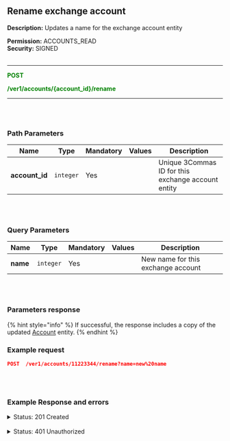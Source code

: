## Rename exchange account<br>

**Description:** Updates a name for the exchange account entity<br>

**Permission:** ACCOUNTS_READ<br>
**Security:** SIGNED<br>
<br>

----------

<mark style="color:green;background-color:white" > **POST**

<mark style="color:green;background-color:white" > **/ver1/accounts/{account_id}/rename**

----------
<br>
<br>


### Path Parameters<br>

| Name | Type |	Mandatory |	Values	| Description|
|------|------|-----------|-----------------|------------|
|**account_id**  | `integer` | Yes |  | Unique 3Commas ID for this exchange account entity |

<br>
<br>

### Query Parameters<br>

| Name | Type |	Mandatory |	Values	| Description|
|------|------|-----------|-----------------|------------|
|**name**  | `integer` | Yes |  | New name for this exchange account |

<br>
<br>

### Parameters response<br>
{% hint style="info" %}
If successful, the response includes a copy of the updated [Account](./README.md) entity.
{% endhint %}

### Example request<br>

```json
POST  /ver1/accounts/11223344/rename?name=new%20name
```
<br>
<br>

### Example Response and errors<br>

<details>
<summary>Status: 201 Created</summary><br>

```json
{
    "id": 11223344,
    "auto_balance_period": 12,
    "auto_balance_portfolio_id": null,
    "auto_balance_currency_change_limit": null,
    "autobalance_enabled": false,
    "hedge_mode_available": false,
    "hedge_mode_enabled": false,
    "is_locked": false,
    "smart_trading_supported": true,
    "smart_selling_supported": true,
    "available_for_trading": {},
    "stats_supported": true,
    "trading_supported": true,
    "market_buy_supported": true,
    "market_sell_supported": true,
    "conditional_buy_supported": true,
    "bots_allowed": true,
    "bots_ttp_allowed": true,
    "bots_tsl_allowed": true,
    "gordon_bots_available": true,
    "multi_bots_allowed": true,
    "created_at": "2024-08-29T14:16:10.830Z",
    "updated_at": "2024-09-26T12:28:43.736Z",
    "last_auto_balance": null,
    "fast_convert_available": true,
    "grid_bots_allowed": true,
    "api_key_invalid": false,
    "market_icon": "https://3commas.io/img/exchanges/bybit.png",
    "deposit_enabled": false,
    "include_in_summary": true,
    "supported_market_types": [
        "spot"
    ],
    "primary_display_currency_profit_percentage": {
        "currency": "USD",
        "amount": "-0.16"
    },
    "primary_display_currency_profit": {
        "currency": "USD",
        "amount": "-0.05401174500695803439792756475832698874790454537925"
    },
    "day_profit_primary_display_currency_percentage": {
        "currency": "USD",
        "amount": "1.3663"
    },
    "day_profit_primary_display_currency": {
        "currency": "USD",
        "amount": "0.44407084083148008943838068987130264072722422962415"
    },
    "primary_display_currency_amount": {
        "currency": "USD",
        "amount": "32.94560107758854196560207243524167301125209545462075"
    },
    "total_primary_display_currency_profit": {
        "currency": "USD",
        "amount": -0.05401174500695803
    },
    "available_include_in_summary": true,
    "api_key": "gyTAiGCgRe1hctsA1J",
    "name": "new name",
    "auto_balance_method": null,
    "auto_balance_error": null,
    "customer_id": null,
    "subaccount_name": null,
    "lock_reason": null,
    "btc_amount": "0.000510528457085299728982472704546505326572673945",
    "usd_amount": "32.94560107758854196560207243524167301125209545462075",
    "day_profit_btc": "-0.00000158799824032955015420480378682800676158509741104",
    "day_profit_usd": "0.44407084083148008943838068987130264072722422962415",
    "day_profit_btc_percentage": "-0.31",
    "day_profit_usd_percentage": "1.37",
    "btc_profit": "-0.000033044765435689271017527295453494673427326055",
    "usd_profit": "-0.05401174500695803439792756475832698874790454537925",
    "usd_profit_percentage": "-0.16",
    "btc_profit_percentage": "-6.08",
    "total_btc_profit": "-3.304476543568927e-05",
    "total_usd_profit": "-0.05401174500695803",
    "pretty_display_type": "BybitSpot",
    "exchange_name": "Bybit Spot",
    "market_code": "bybit_spot",
    "api_keys_state": "ok"
}

```
</details><br>
<details>
<summary>Status: 401 Unauthorized</summary><br>
```json
{
    "error": "signature_invalid",
    "error_description": "Provided signature is invalid"
}
```
<details>

